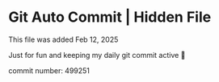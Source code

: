# Git Auto Commit | Hidden File

This file was added Feb 12, 2025

Just for fun and keeping my daily git commit active 🤪

commit number: 499251
